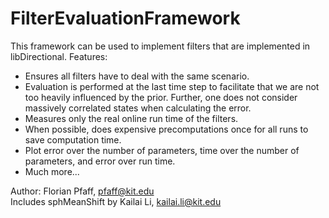 # FilterEvaluationFramework
This framework can be used to implement filters that are implemented in libDirectional. Features:
* Ensures all filters have to deal with the same scenario.
* Evaluation is performed at the last time step to facilitate that we are not too heavily influenced by the prior. Further, one does not consider massively correlated states when calculating the error.
* Measures only the real online run time of the filters.
* When possible, does expensive precomputations once for all runs to save computation time.
* Plot error over the number of parameters, time over the number of parameters, and error over run time.
* Much more... 

Author: Florian Pfaff, pfaff@kit.edu<br>
Includes sphMeanShift by Kailai Li, kailai.li@kit.edu
